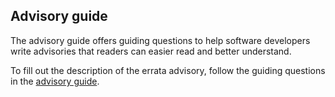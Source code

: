 ## Advisory guide

The advisory guide offers guiding questions to help software developers write
advisories that readers can easier read and better understand.

To fill out the description of the errata advisory, follow the guiding
questions in the [advisory
guide](https://univention.gitpages.knut.univention.de/internal/dev-handbook/dev-workflow/changelog.html).
